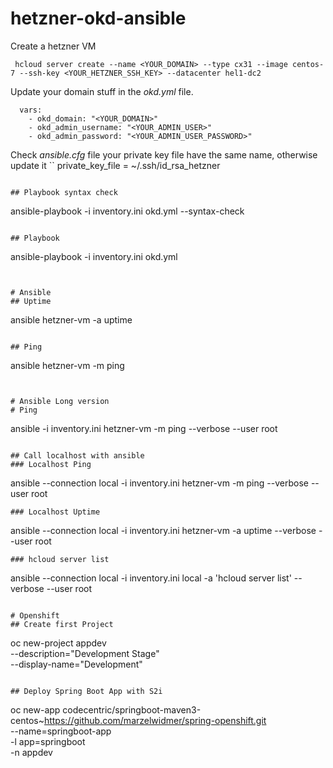 # hetzner-okd-ansible

Create a hetzner VM 
```
 hcloud server create --name <YOUR_DOMAIN> --type cx31 --image centos-7 --ssh-key <YOUR_HETZNER_SSH_KEY> --datacenter hel1-dc2
 ```

Update your domain stuff in the _okd.yml_  file.

```
  vars: 
    - okd_domain: "<YOUR_DOMAIN>"
    - okd_admin_username: "<YOUR_ADMIN_USER>"
    - okd_admin_password: "<YOUR_ADMIN_USER_PASSWORD>"
```    

Check _ansible.cfg_ file your private key file have the same name, otherwise update it
``
private_key_file =  ~/.ssh/id_rsa_hetzner
```

## Playbook syntax check
```
ansible-playbook -i inventory.ini okd.yml --syntax-check
```

## Playbook 
```
ansible-playbook -i inventory.ini okd.yml
```


# Ansible 
## Uptime
```
ansible hetzner-vm -a uptime
```

## Ping
```
ansible hetzner-vm -m ping
```


# Ansible Long version
# Ping
```
ansible -i inventory.ini hetzner-vm -m ping --verbose --user root
```

## Call localhost with ansible 
### Localhost Ping
```
ansible --connection local -i inventory.ini hetzner-vm -m ping --verbose --user root
```
### Localhost Uptime
```
ansible --connection local -i inventory.ini hetzner-vm -a uptime --verbose --user root
```
### hcloud server list
```
ansible --connection local -i inventory.ini local -a 'hcloud server list' --verbose --user root
```

# Openshift
## Create first Project
```
oc new-project appdev \
         --description="Development Stage" \
         --display-name="Development"
```

## Deploy Spring Boot App with S2i
```
oc new-app codecentric/springboot-maven3-centos~https://github.com/marzelwidmer/spring-openshift.git \
                                                 --name=springboot-app \
                                                 -l app=springboot  \
                                                 -n appdev
```


